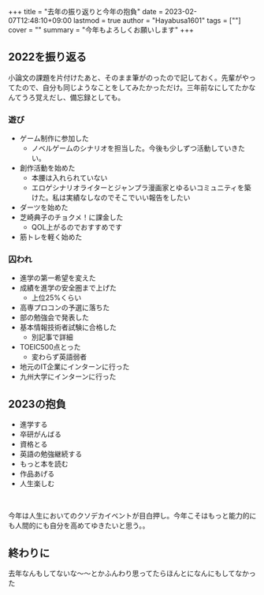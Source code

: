 +++
title = "去年の振り返りと今年の抱負"
date = 2023-02-07T12:48:10+09:00
lastmod = true
author = "Hayabusa1601"
tags = [""]
cover = ""
summary = "今年もよろしくお願いします"
+++

## 2022を振り返る
小論文の課題を片付けたあと、そのまま筆がのったので記しておく。先輩がやってたので、自分も同じようなことをしてみたかっただけ。三年前なにしてたかなんてうろ覚えだし、備忘録としても。

### 遊び
- ゲーム制作に参加した
	- ノベルゲームのシナリオを担当した。今後も少しずつ活動していきたい。
- 創作活動を始めた
	- 本腰は入れられていない 
	- エロゲシナリオライターとジャンプラ漫画家とゆるいコミュニティを築けた。私は実績なしなのでそこでいい報告をしたい 
- ダーツを始めた
- 芝崎典子のチョクメ！に課金した
	- QOL上がるのでおすすめです
- 筋トレを軽く始めた

### 囚われ
- 進学の第一希望を変えた
- 成績を進学の安全圏まで上げた
	- 上位25%くらい 
- 高専プロコンの予選に落ちた
- 部の勉強会で発表した
- 基本情報技術者試験に合格した
	- 別記事で詳細
- TOEIC500点とった
	- 変わらず英語弱者
- 地元のIT企業にインターンに行った
- 九州大学にインターンに行った

## 2023の抱負
- 進学する
- 卒研がんばる
- 資格とる
- 英語の勉強継続する
- もっと本を読む
- 作品あげる
- 人生楽しむ 

&nbsp;


今年は人生においてのクソデカイベントが目白押し。今年こそはもっと能力的にも人間的にも自分を高めてゆきたいと思う。。

## 終わりに
去年なんもしてないな～～とかふんわり思ってたらほんとになんにもしてなかった